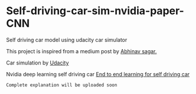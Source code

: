 # Self-driving-car-sim-nvidia-paper-CNN
Self driving car model using udacity car simulator

This project is inspired from a medium post by [Abhinav sagar.](https://towardsdatascience.com/how-to-train-your-self-driving-car-using-deep-learning-ce8ff76119cb)

Car simulation by [Udacity](https://github.com/udacity/self-driving-car-sim)

Nvidia deep learning self driving car [End to end learning for self driving car](https://developer.nvidia.com/blog/deep-learning-self-driving-cars/)

```
Complete explanation will be uploaded soon
```
